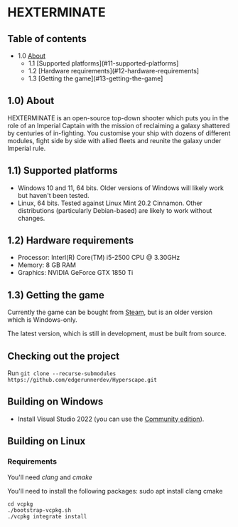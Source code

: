 # HEXTERMINATE

## Table of contents

- 1.0 [About](#10-about)
    - 1.1 [Supported platforms](#11-supported-platforms]
    - 1.2 [Hardware requirements](#12-hardware-requirements]
    - 1.3 [Getting the game](#13-getting-the-game]

## 1.0) About

HEXTERMINATE is an open-source top-down shooter which puts you in the role of an Imperial Captain with the mission of reclaiming a galaxy shattered by centuries of in-fighting. You customise your ship with dozens of different modules, fight side by side with allied fleets and reunite the galaxy under Imperial rule.

## 1.1) Supported platforms

- Windows 10 and 11, 64 bits. Older versions of Windows will likely work but haven't been tested.
- Linux, 64 bits. Tested against Linux Mint 20.2 Cinnamon. Other distributions (particularly Debian-based) are likely to work without changes.

## 1.2) Hardware requirements

- Processor: Interl(R) Core(TM) i5-2500 CPU @ 3.30GHz
- Memory: 8 GB RAM
- Graphics: NVIDIA GeForce GTX 1850 Ti

## 1.3) Getting the game

Currently the game can be bought from [Steam](https://store.steampowered.com/app/1123230/HEXTERMINATE/), but is an older version which is Windows-only.

The latest version, which is still in development, must be built from source.

## Checking out the project
Run `git clone --recurse-submodules https://github.com/edgerunnerdev/Hyperscape.git`

## Building on Windows

- Install Visual Studio 2022 (you can use the [Community edition](https://visualstudio.microsoft.com/vs/community/)).

## Building on Linux

### Requirements

You'll need *clang* and *cmake*

You'll need to install the following packages:
sudo apt install clang cmake

```
cd vcpkg 
./bootstrap-vcpkg.sh 
./vcpkg integrate install 
```
